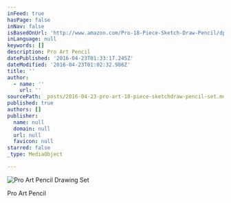 ```yaml
---
inFeed: true
hasPage: false
inNav: false
isBasedOnUrl: 'http://www.amazon.com/Pro-18-Piece-Sketch-Draw-Pencil/dp/B000HTBBO8/ref=zg_bs_arts-crafts_18'
inLanguage: null
keywords: []
description: Pro Art Pencil
datePublished: '2016-04-23T01:33:17.245Z'
dateModified: '2016-04-23T01:02:32.986Z'
title: ''
author:
  - name: ''
    url: ''
sourcePath: _posts/2016-04-23-pro-art-18-piece-sketchdraw-pencil-set.md
published: true
authors: []
publisher:
  name: null
  domain: null
  url: null
  favicon: null
starred: false
_type: MediaObject

---
```

![Pro Art Pencil Drawing Set](https://the-grid-user-content.s3-us-west-2.amazonaws.com/31f6d176-0fd4-4c73-9a50-c1471e37c520.jpg)

Pro Art Pencil